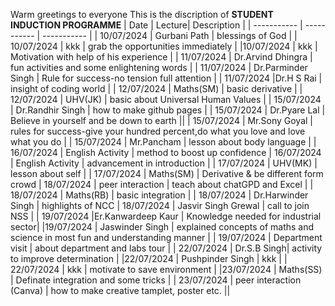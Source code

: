 Warm greetings to everyone 
This is the discription of **STUDENT INDUCTION PROGRAMME**
| Date | Lecture| Description |
| ----------- | ----------- | ----------- |
| 10/07/2024 | Gurbani Path | blessings of God |
| 10/07/2024 | kkk | grab the opportunities immediately |
|10/07/2024 | kkk | Motivation with help of his experience |
| 11/07/2024 | Dr.Arvind Dhingra | fun activities and some enlightening words |
| 11/07/2024 | Dr.Parminder Singh | Rule for success-no tension full attention |
| 11/07/2024 |Dr.H S Rai | insight of coding world |
| 12/07/2024 | Maths(SM) | basic derivative |
| 12/07/2024 | UHV(JK) | basic about Universal Human Values |
| 15/07/2024 | Dr.Randhir Singh | how to make github pages |
| 15/07/2024 | Dr.Pyare Lal | Believe in yourself and be down to earth ||
| 15/07/2024 | Mr.Sony Goyal | rules for success-give your hundred percent,do what you love and love what you do |
| 15/07/2024 | Mr.Pancham | lesson about body language |
| 16/07/2024 | English Activity | method to boost up confidence |
16/07/2024 | English Activity | advancement in introduction |
| 17/07/2024 | UHV(MK) | lesson about self |
| 17/07/2024 | Maths(SM) | Derivative & be different form crowd | 18/07/2024 | peer interaction | teach about chatGPD and Excel |
| 18/07/2024 | Maths(RB) | basic integration |
| 18/07/2024 | Dr.Harwinder Singh | highlights of NCC 
| 18/07/2024 | Jasvir Singh Grewal | call to join NSS |
| 19/07/2024 |Er.Kanwardeep Kaur | Knowledge needed for industrial sector|
|19/07/2024 | Jaswinder Singh | explained concepts of maths and science in most fun and understanding manner |
| 19/07/2024 | Department visit | about department and labs tour |
| 22/07/2024 | Dr.S.B Singh| activity to improve determination |
|22/07/2024 | Pushpinder Singh | kkk |
| 22/07/2024 | kkk | motivate to save environment |
|23/07/2024 | Maths(SS) | Definate integration and some tricks |
| 23/07/2024 | peer interaction (Canva) | how to make creative tamplet, poster etc. ||
